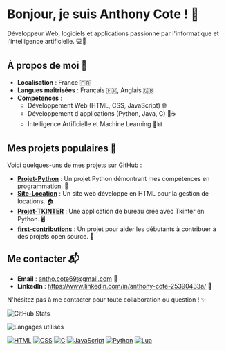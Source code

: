 # Bonjour, je suis Anthony Cote ! 👋

Développeur Web, logiciels et applications passionné par l'informatique et l'intelligence artificielle. 💻🤖

## À propos de moi 📍

- **Localisation** : France 🇫🇷
- **Langues maîtrisées** : Français 🇫🇷, Anglais 🇬🇧
- **Compétences** :
  - Développement Web (HTML, CSS, JavaScript) 🌐
  - Développement d'applications (Python, Java, C) 🐍☕
  - Intelligence Artificielle et Machine Learning 🤖📊

## Mes projets populaires 🚀

Voici quelques-uns de mes projets sur GitHub :

- **[Projet-Python](https://github.com/anthocote19/Projet-Python)** : Un projet Python démontrant mes compétences en programmation. 🐍
- **[Site-Location](https://github.com/anthocote19/Site-Location)** : Un site web développé en HTML pour la gestion de locations. 🏠
- **[Projet-TKINTER](https://github.com/anthocote19/Projet-TKINTER)** : Une application de bureau crée avec Tkinter en Python. 🖥️
- **[first-contributions](https://github.com/anthocote19/first-contributions)** : Un projet pour aider les débutants à contribuer à des projets open source. 🎉

## Me contacter 📬

- **Email** : antho.cote69@gmail.com 📧
- **LinkedIn** : https://www.linkedin.com/in/anthony-cote-25390433a/ 🔗

N'hésitez pas à me contacter pour toute collaboration ou question ! ✨

![GitHub Stats](https://github-readme-stats.vercel.app/api?username=anthocote19)



![Langages utilisés](https://github-readme-stats.vercel.app/api/top-langs/?username=anthocote19&layout=compact)



[![HTML](https://img.shields.io/badge/HTML-5-orange?style=flat-square&logo=html5&logoColor=white)](https://github.com/anthocote19)
[![CSS](https://img.shields.io/badge/CSS-3-blue?style=flat-square&logo=css3&logoColor=white)](https://github.com/anthocote19)
[![C](https://img.shields.io/badge/C-black?style=flat-square&logo=c&logoColor=white)](https://github.com/anthocote19)
[![JavaScript](https://img.shields.io/badge/JavaScript-yellow?style=flat-square&logo=javascript&logoColor=white)](https://github.com/anthocote19)
[![Python](https://img.shields.io/badge/Python-blue?style=flat-square&logo=python&logoColor=white)](https://github.com/anthocote19)
[![Lua](https://img.shields.io/badge/Lua-blue?style=flat-square&logo=lua&logoColor=white)](https://github.com/tonal)












